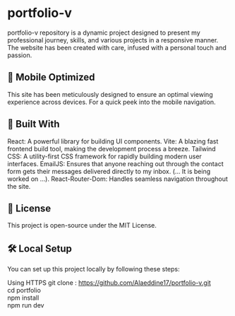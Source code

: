 # portfolio-v
portfolio-v repository is a dynamic project designed to present my professional journey, skills, and various projects in a responsive manner. The website has been created with care, infused with a personal touch and passion.

## 📱 Mobile Optimized
This site has been meticulously designed to ensure an optimal viewing experience across devices. For a quick peek into the mobile navigation.

## 🔧 Built With
React: A powerful library for building UI components.
Vite: A blazing fast frontend build tool, making the development process a breeze.
Tailwind CSS: A utility-first CSS framework for rapidly building modern user interfaces.
EmailJS: Ensures that anyone reaching out through the contact form gets their messages delivered directly to my inbox. (... It is being worked on ...).
React-Router-Dom: Handles seamless navigation throughout the site.

## 📜 License
This project is open-source under the MIT License.

## 🛠️ Local Setup
You can set up this project locally by following these steps:

Using HTTPS
git clone : https://github.com/Alaeddine17/portfolio-v.git <br>
cd portfolio <br>
npm install <br>
npm run dev
